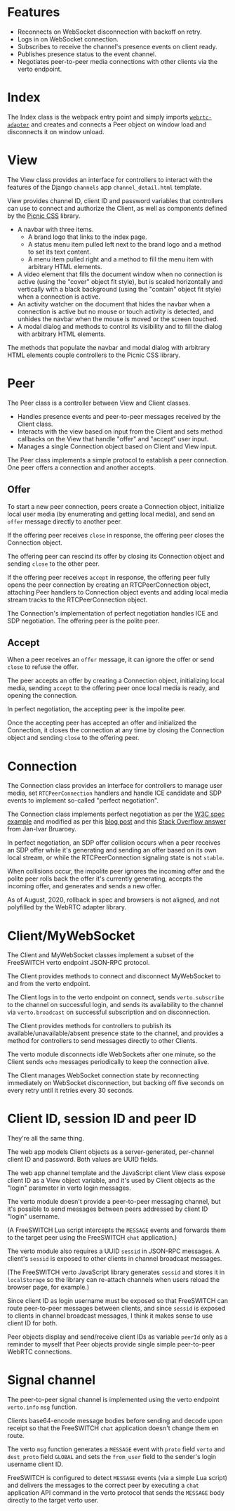 # Features

- Reconnects on WebSocket disconnection with backoff on retry.
- Logs in on WebSocket connection.
- Subscribes to receive
  the channel's presence events
  on client ready.
- Publishes presence status
  to the event channel.
- Negotiates peer-to-peer media connections
  with other clients 
  via the verto endpoint.


# Index

The Index class
is the webpack entry point
and simply imports
[`webrtc-adapter`](https://www.npmjs.com/package/webrtc-adapter "WebRTC adapter on npm")
and creates and connects a Peer object
on window load
and disconnects it
on window unload.


# View

The View class
provides an interface
for controllers to interact
with the features of
the Django `channels` app
`channel_detail.html` template.

View provides
channel ID, client ID and password variables
that controllers can use
to connect and authorize the Client,
as well as
components defined by the
[Picnic CSS](https://picnicss.com/)
library.

- A navbar with three items.
  - A brand logo that links to the index page.
  - A status menu item pulled left next to the brand logo
    and a method to set its text content.
  - A menu item pulled right
    and a method to fill the menu item
    with arbitrary HTML elements.
- A video element
  that fills the document window
  when no connection is active
  (using the "cover" object fit style),
  but is scaled horizontally and vertically
  with a black background
  (using the "contain" object fit style)
  when a connection is active.
- An activity watcher on the document
  that hides the navbar when a connection is active
  but no mouse or touch activity is detected,
  and unhides the navbar when
  the mouse is moved or the screen touched.
- A modal dialog
  and methods
  to control its visibility
  and to fill the dialog
  with arbitrary HTML elements.

The methods that populate
the navbar and modal dialog
with arbitrary HTML elements
couple controllers
to the Picnic CSS library.


# Peer

The Peer class
is a controller
between View and Client classes.

- Handles presence events
  and peer-to-peer messages
  received by the Client class.
- Interacts with the view
  based on input from the Client
  and sets method callbacks on the View
  that handle "offer" and "accept" user input.
- Manages a single Connection object
  based on Client and View input.

The Peer class
implements a simple protocol
to establish a peer connection.
One peer offers a connection
and another accepts.

## Offer

To start a new peer connection,
peers create a Connection object,
initialize local user media
(by enumerating and getting local media),
and send an `offer` message
directly to another peer.

If the offering peer receives `close` in response,
the offering peer closes the Connection object.

The offering peer
can rescind its offer
by closing its Connection object
and sending `close` to the other peer.

If the offering peer receives `accept` in response,
the offering peer fully opens the peer connection
by creating an RTCPeerConnection object,
attaching Peer handlers to Connection object events
and adding local media stream tracks
to the RTCPeerConnection object.

The Connection's
implementation of perfect negotiation
handles ICE and SDP negotiation.
The offering peer
is the polite peer.

## Accept

When a peer receives an `offer` message,
it can ignore the offer
or send `close`
to refuse the offer.

The peer accepts an offer
by creating a Connection object,
initializing local media,
sending `accept` to the offering peer
once local media is ready,
and opening the connection.

In perfect negotiation,
the accepting peer
is the impolite peer.

Once the accepting peer
has accepted an offer
and initialized the Connection,
it closes the connection
at any time
by closing the Connection object
and sending `close` to the offering peer.


# Connection

The Connection class
provides an interface for controllers to
manage user media,
set `RTCPeerConnection` handlers
and handle ICE candidate and SDP events
to implement so-called "perfect negotiation".

The Connection class
implements perfect negotiation
as per the
[W3C spec example](https://w3c.github.io/webrtc-pc/#perfect-negotiation-example)
and modified as per this
[blog post](https://blog.mozilla.org/webrtc/perfect-negotiation-in-webrtc/)
and this
[Stack Overflow answer](https://stackoverflow.com/questions/61956693/webrtc-perfect-negotiation-issues)
from Jan-Ivar Bruaroey.

In perfect negotiation,
an SDP offer collision occurs
when a peer receives an SDP offer
while it's generating and sending
an offer based on its own local stream,
or while the RTCPeerConnection signaling state
is not `stable`.

When collisions occur,
the impolite peer
ignores the incoming offer
and the polite peer
rolls back the offer it's
currently generating,
accepts the incoming offer,
and generates and sends a new offer.

As of August, 2020,
rollback in spec and browsers
is not aligned,
and not polyfilled
by the WebRTC adapter library.


# Client/MyWebSocket

The Client and MyWebSocket classes
implement a subset of
the FreeSWITCH verto endpoint
JSON-RPC protocol.

The Client provides methods to
connect and disconnect MyWebSocket
to and from the verto endpoint.

The Client logs in to the verto endpoint on connect,
sends `verto.subscribe` to the channel
on successful login,
and sends its availability to the channel
via `verto.broadcast`
on successful subscription
and on disconnection.

The Client
provides methods for controllers
to publish its available/unavailable/absent presence state
to the channel,
and provides a method
for controllers
to send messages directly to other Clients.

The verto module
disconnects idle WebSockets
after one minute,
so the Client sends `echo` messages periodically
to keep the connection alive.

The Client
manages WebSocket connection state
by reconnecting immediately on WebSocket disconnection,
but backing off five seconds on every retry
until it retries every 30 seconds.


# Client ID, session ID and peer ID

They're all the same thing.

The web app models Client objects
as a server-generated,
per-channel client ID and password.
Both values are UUID fields.

The web app channel template
and the JavaScript client View class
expose client ID as a View object variable,
and it's used by Client objects
as the "login" parameter
in verto login messages.

The verto module
doesn't provide
a peer-to-peer messaging channel,
but it's possible to send messages between peers
addressed by client ID "login" username.

(A FreeSWITCH Lua script
intercepts the `MESSAGE` events
and forwards them to the target peer
using the FreeSWITCH `chat` application.)

The verto module
also requires a UUID `sessid`
in JSON-RPC messages.
A client's `sessid`
is exposed to other clients
in channel broadcast messages.

(The FreeSWITCH verto JavaScript library
generates `sessid` and stores it in `localStorage`
so the library can re-attach channels
when users reload the browser page,
for example.)

Since client ID as login username
must be exposed
so that FreeSWITCH
can route peer-to-peer messages
between clients,
and since `sessid` is exposed to clients
in channel broadcast messages,
I think it makes sense
to use client ID for both.

Peer objects display
and send/receive client IDs
as variable `peerId`
only as a reminder to myself
that Peer objects provide
single simple peer-to-peer
WebRTC connections.


# Signal channel

The peer-to-peer signal channel
is implemented using the verto endpoint
`verto.info` `msg` function.

Clients base64-encode message bodies before sending
and decode upon receipt
so that the FreeSWITCH `chat` application
doesn't change them en route.

The verto `msg` function
generates a `MESSAGE` event
with `proto` field `verto`
and `dest_proto` field `GLOBAL`
and sets the `from_user` field
to the sender's login username client ID.

FreeSWITCH is configured
to detect `MESSAGE` events
(via a simple Lua script)
and delivers the messages
to the correct peer
by executing a `chat` application
API command
in the verto protocol
that sends the `MESSAGE` body
directly to the target verto user.

